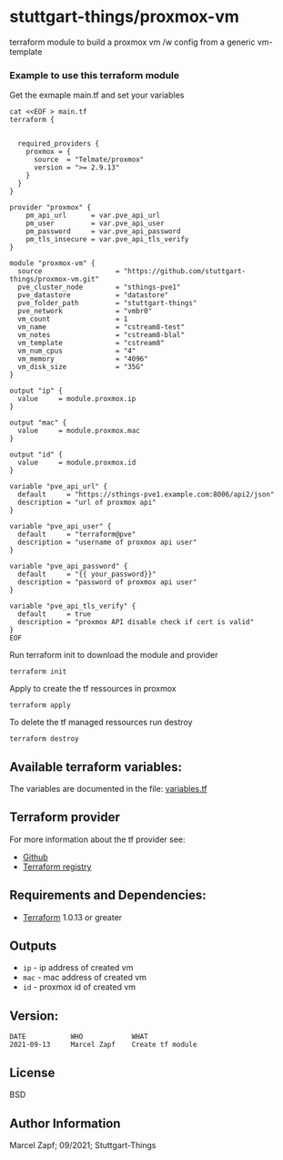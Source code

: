 stuttgart-things/proxmox-vm
=========================================

terraform module to build a proxmox vm /w config from a generic vm-template

### Example to use this terraform module

Get the exmaple main.tf and set your variables

```
cat <<EOF > main.tf
terraform {


  required_providers {
    proxmox = {
      source  = "Telmate/proxmox"
      version = ">= 2.9.13"
    }
  }
}

provider "proxmox" {
    pm_api_url      = var.pve_api_url
    pm_user         = var.pve_api_user
    pm_password     = var.pve_api_password
    pm_tls_insecure = var.pve_api_tls_verify
}

module "proxmox-vm" {
  source                  = "https://github.com/stuttgart-things/proxmox-vm.git"
  pve_cluster_node        = "sthings-pve1"
  pve_datastore           = "datastore"
  pve_folder_path         = "stuttgart-things"
  pve_network             = "vmbr0"
  vm_count                = 1
  vm_name                 = "cstream8-test"
  vm_notes                = "cstream8-blal"
  vm_template             = "cstream8"
  vm_num_cpus             = "4"
  vm_memory               = "4096"
  vm_disk_size            = "35G"
}

output "ip" {
  value     = module.proxmox.ip
}

output "mac" {
  value     = module.proxmox.mac
}

output "id" {
  value     = module.proxmox.id
}

variable "pve_api_url" {
  default     = "https://sthings-pve1.example.com:8006/api2/json"
  description = "url of proxmox api"
}

variable "pve_api_user" {
  default     = "terraform@pve"
  description = "username of proxmox api user"
}

variable "pve_api_password" {
  default     = "{{ your_password}}"
  description = "password of proxmox api user"
}

variable "pve_api_tls_verify" {
  default     = true
  description = "proxmox API disable check if cert is valid"
}
EOF
```
Run terraform init to download the module and provider

```
terraform init
```

Apply to create the tf ressources in proxmox

```
terraform apply
```

To delete the tf managed ressources run destroy

```
terraform destroy
```

## Available terraform variables:
The variables are documented in the file: [variables.tf](https://tbd) 

## Terraform provider
For more information about the tf provider see:

- [Github](https://github.com/Telmate/terraform-provider-proxmox)
- [Terraform registry](https://registry.terraform.io/providers/Telmate/proxmox/latest/docs) 

## Requirements and Dependencies:
- [Terraform](https://www.terraform.io/downloads.html) 1.0.13 or greater

## Outputs

 - `ip` - ip address of created vm
 - `mac` - mac address of created vm
 - `id` - proxmox id of created vm

## Version:
```
DATE           WHO            WHAT
2021-09-13     Marcel Zapf    Create tf module
```

License
-------

BSD

Author Information
------------------

Marcel Zapf; 09/2021; Stuttgart-Things

